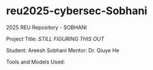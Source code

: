 # reu2025-cybersec-Sobhani
2025 REU Repository - SOBHANI

Project Title: _STILL FIGURING THIS OUT_

Student: Areesh Sobhani
Mentor: Dr. Qiuye He

Tools and Models Used:
